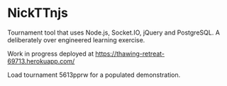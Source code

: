 # NickTTnjs
Tournament tool that uses Node.js, Socket.IO, jQuery and PostgreSQL. A deliberately over engineered learning exercise.

Work in progress deployed at https://thawing-retreat-69713.herokuapp.com/

Load tournament 5613pprw for a populated demonstration.
